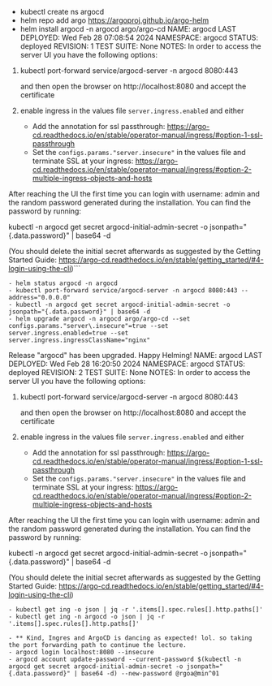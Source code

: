 - kubectl create ns argocd
- helm repo add argo https://argoproj.github.io/argo-helm
- helm install argocd -n argocd argo/argo-cd
NAME: argocd
LAST DEPLOYED: Wed Feb 28 07:08:54 2024
NAMESPACE: argocd
STATUS: deployed
REVISION: 1
TEST SUITE: None
NOTES:
In order to access the server UI you have the following options:

1. kubectl port-forward service/argocd-server -n argocd 8080:443

    and then open the browser on http://localhost:8080 and accept the certificate

2. enable ingress in the values file `server.ingress.enabled` and either
      - Add the annotation for ssl passthrough: https://argo-cd.readthedocs.io/en/stable/operator-manual/ingress/#option-1-ssl-passthrough
      - Set the `configs.params."server.insecure"` in the values file and terminate SSL at your ingress: https://argo-cd.readthedocs.io/en/stable/operator-manual/ingress/#option-2-multiple-ingress-objects-and-hosts


After reaching the UI the first time you can login with username: admin and the random password generated during the installation. You can find the password by running:

kubectl -n argocd get secret argocd-initial-admin-secret -o jsonpath="{.data.password}" | base64 -d

(You should delete the initial secret afterwards as suggested by the Getting Started Guide: https://argo-cd.readthedocs.io/en/stable/getting_started/#4-login-using-the-cli)```
```
- helm status argocd -n argocd
- kubectl port-forward service/argocd-server -n argocd 8080:443 --address="0.0.0.0"
- kubectl -n argocd get secret argocd-initial-admin-secret -o jsonpath="{.data.password}" | base64 -d
- helm upgrade argocd -n argocd argo/argo-cd --set configs.params."server\.insecure"=true --set server.ingress.enabled=true --set server.ingress.ingressClassName="nginx"
```
Release "argocd" has been upgraded. Happy Helming!
NAME: argocd
LAST DEPLOYED: Wed Feb 28 16:20:50 2024
NAMESPACE: argocd
STATUS: deployed
REVISION: 2
TEST SUITE: None
NOTES:
In order to access the server UI you have the following options:

1. kubectl port-forward service/argocd-server -n argocd 8080:443

    and then open the browser on http://localhost:8080 and accept the certificate

2. enable ingress in the values file `server.ingress.enabled` and either
      - Add the annotation for ssl passthrough: https://argo-cd.readthedocs.io/en/stable/operator-manual/ingress/#option-1-ssl-passthrough
      - Set the `configs.params."server.insecure"` in the values file and terminate SSL at your ingress: https://argo-cd.readthedocs.io/en/stable/operator-manual/ingress/#option-2-multiple-ingress-objects-and-hosts


After reaching the UI the first time you can login with username: admin and the random password generated during the installation. You can find the password by running:

kubectl -n argocd get secret argocd-initial-admin-secret -o jsonpath="{.data.password}" | base64 -d

(You should delete the initial secret afterwards as suggested by the Getting Started Guide: https://argo-cd.readthedocs.io/en/stable/getting_started/#4-login-using-the-cli)
```
- kubectl get ing -o json | jq -r '.items[].spec.rules[].http.paths[]'
- kubectl get ing -n argocd -o json | jq -r '.items[].spec.rules[].http.paths[]'

- ** Kind, Ingres and ArgoCD is dancing as expected! lol. so taking the port forwarding path to continue the lecture. 
- argocd login localhost:8080 --insecure
- argocd account update-password --current-password $(kubectl -n argocd get secret argocd-initial-admin-secret -o jsonpath="{.data.password}" | base64 -d) --new-password @rgoa@min^01
 